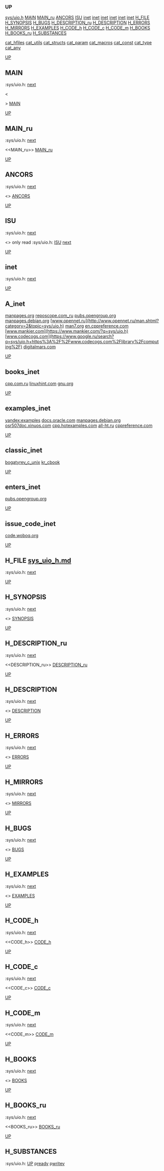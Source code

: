 ### UP
[sys/uio.h](##sys/uio.h)
[MAIN](##MAIN)
[MAIN_ru](##MAIN_ru)
[ANCORS](##ANCORS)
[ISU](##ISU)
[inet](##A_inet)
[inet](##books_inet)
[inet](##examples_inet)
[inet](##classic_inet)
[inet](##enters_inet)
[inet](##issue_code_inet)
[H_FILE](##H_FILE)
[H_SYNOPSIS](##H_SYNOPSIS)
[H_BUGS](##H_BUGS)
[H_DESCRIPTION_ru](##H_DESCRIPTION_ru)
[H_DESCRIPTION](##H_DESCRIPTION)
[H_ERRORS](##H_ERRORS)
[H_MIRRORS](##H_MIRRORS)
[H_EXAMPLES](##H_EXAMPLES)
[H_CODE_h](##H_CODE_h)
[H_CODE_c](##H_CODE_c)
[H_CODE_m](##H_CODE_m)
[H_BOOKS](##H_BOOKS)
[H_BOOKS_ru](##H_BOOKS_ru)
[H_SUBSTANCES](##H_SUBSTANCES)

[cat_hfiles](../cat_hfiles.md)
[cat_utils](../cat_utils.md)
[cat_structs](../cat_structs.md)
[cat_param](../cat_params.md)
[cat_macros](../cat_macross.md)
[cat_const](../cat_consts.md)
[cat_type](../cat_types.md)
[cat_any](../cat_anys.md)

[UP](###UP)
## MAIN
:sys/uio.h:
[next](##MAIN_ru)

<<MAIN>>
[MAIN](../fills/sys_uio_h/MAIN)


[UP](###UP)
## MAIN_ru
:sys/uio.h:
[next](##ANCORS)

<<MAIN_ru>>
[MAIN_ru](../fills/sys_uio_h/MAIN_ru)


[UP](###UP)
## ANCORS
:sys/uio.h:
[next](##ISU)

<<ANCORS>>
[ANCORS](../fills/sys_uio_h/ANCORS)


[UP](###UP)
## ISU
:sys/uio.h:
[next](##H_FILE)

<<ISU>>
only read
:sys/uio.h:
[ISU](../contents)
[next](##inet)


[UP](###UP)
## inet
:sys/uio.h:
[next](##H_FILE)

[UP](###UP)
## A_inet
[manpages.org](https://www.google.ru/search?q=sys/uio.h+site%3Ahttps%3A%2F%2Fmanpages.org)
[reposcope.com_ru](https://www.google.ru/search?q=sys/uio.h+site%3Ahttps%3A%2F%2Freposcope.com%2Fmanpages%2Fru)
[pubs.opengroup.org](https://www.google.com/search?q=sys/uio.h+https%3A%2F%2Fpubs.opengroup.org)
[manpages.debian.org](https://yandex.ru/search/?text=sys/uio.h+site%3Ahttps%3A%2F%2Fmanpages.debian.org%2F)
[www.opennet.ru](http://www.opennet.ru/man.shtml?category=2&topic=sys/uio.h)
[man7.org](https://www.google.ru/search?q=sys/uio.h+site%3Ahttps%3A%2F%2Fman7.org%2Flinux%2Fman-pages)
[en.cppreference.com](https://www.google.com/search?q=sys/uio.h+en.cppreference.com)
[www.mankier.com](https://www.mankier.com/?q=sys/uio.h)
[www.codecogs.com](https://www.google.ru/search?q=sys/uio.h+https%3A%2F%2Fwww.codecogs.com%2Flibrary%2Fcomputing%2F)
[digitalmars.com](https://www.google.ru/search?q=sys/uio.h+https%3A%2F%2Fdigitalmars.com%2Frtl%2F)


[UP](###UP)
## books_inet
[cpp.com.ru](https://yandex.ru/search/?text=sys/uio.h+site%3Ahttps%3A%2F%2Fcpp.com.ru)
[linuxhint.com](https://www.google.ru/search?q=sys/uio.h+site%3Ahttps%3A%2F%2Flinuxhint.com)
[gnu.org](https://www.google.ru/search?q=sys/uio.h+site%3Ahttps%3A%2F%2Fwww.gnu.org%2Fsoftware%2Flibc%2Fmanual)

[UP](###UP)
## examples_inet
[yandex:examples](https://yandex.ru/search/?text=sys/uio.h+example+in+c)
[docs.oracle.com](https://www.google.com/search?q=sys/uio.h+https%3A%2F%2Fdocs.oracle.com)
[manpages.debian.org](https://yandex.ru/search/?text=sys/uio.h+site%3Ahttps%3A%2F%2Fmanpages.debian.org%2F)
[osr507doc.xinuos.com](https://www.google.com/search?q=sys/uio.h+http%3A%2F%2Fosr507doc.xinuos.com%2Fen%2Fman)
[cpp.hotexamples.com](https://cpp.hotexamples.com/examples/-/-/sys/uio.h/cpp-sys/uio.h-function-examples.html)
[all-ht.ru](https://yandex.ru/search/?text=sys/uio.h+site%3Ahttp%3A%2F%2Fall-ht.ru%2Finf%2Fprog%2Fc%2F)
[cppreference.com](https://yandex.ru/search/?text=sys/uio.h+site%3Ahttps%3A%2F%2Fen.cppreference.com%2Fw%2Fc%2F)

[UP](###UP)
## classic_inet
[bogatyrev_c_unix](https://www.google.com/search?q=sys/uio.h+site%3Ahttps%3A%2F%2Fcpp.com.ru%2Fbogatyrev_c_unix)
[kr_cbook](https://www.google.com/search?q=sys/uio.h+site%3Ahttps%3A%2F%2Fcpp.com.ru%2Fkr_cbook)

[UP](###UP)
## enters_inet
[pubs.opengroup.org](https://pubs.opengroup.org/onlinepubs/9699919799/idx/head.html)

[UP](###UP)
## issue_code_inet
[code.woboq.org](https://www.google.com/search?h=&sitesearch=https%3A%2F%2Fcode.woboq.org%2Fuserspace%2Fglibc%2F&q=sys/uio.h)


[UP](###UP)
## H_FILE [sys_uio_h.md](sys_uio_h.md)
:sys/uio.h:
[next](##H_SYNOPSIS)

[UP](###UP)
## H_SYNOPSIS
:sys/uio.h:
[next](##H_DESCRIPTION_ru)

<<SYNOPSIS>>
[SYNOPSIS](../fills/sys_uio_h/SYNOPSIS)


[UP](###UP)
## H_DESCRIPTION_ru
:sys/uio.h:
[next](##H_DESCRIPTION)

<<DESCRIPTION_ru>>
[DESCRIPTION_ru](../fills/sys_uio_h/DESCRIPTION_ru)


[UP](###UP)
## H_DESCRIPTION
:sys/uio.h:
[next](##H_ERRORS)

<<DESCRIPTION>>
[DESCRIPTION](../fills/sys_uio_h/DESCRIPTION)


[UP](###UP)
## H_ERRORS
:sys/uio.h:
[next](##H_MIRRORS)

<<ERRORS>>
[ERRORS](../fills/sys_uio_h/ERRORS)


[UP](###UP)
## H_MIRRORS
:sys/uio.h:
[next](##H_BUGS)

<<MIRRORS>>
[MIRRORS](../fills/sys_uio_h/MIRRORS)


[UP](###UP)
## H_BUGS
:sys/uio.h:
[next](##H_EXAMPLES)

<<BUGS>>
[BUGS](../fills/sys_uio_h/BUGS)


[UP](###UP)
## H_EXAMPLES
:sys/uio.h:
[next](##H_CODE)

<<EXAMPLES>>
[EXAMPLES](../fills/sys_uio_h/EXAMPLES)


[UP](###UP)
## H_CODE_h
:sys/uio.h:
[next](##H_CODE_c)

<<CODE_h>>
[CODE_h](../fills/sys_uio_h/CODE_h)


[UP](###UP)
## H_CODE_c
:sys/uio.h:
[next](##H_CODE_m)

<<CODE_c>>
[CODE_c](../fills/sys_uio_h/CODE_c)


[UP](###UP)
## H_CODE_m
:sys/uio.h:
[next](##H_BOOKS)

<<CODE_m>>
[CODE_m](../fills/sys_uio_h/CODE_m)


[UP](###UP)
## H_BOOKS
:sys/uio.h:
[next](##H_BOOKS_ru)

<<BOOKS>>
[BOOKS](../fills/sys_uio_h/BOOKS)


[UP](###UP)
## H_BOOKS_ru
:sys/uio.h:
[next](##H_SUBSTANCES)

<<BOOKS_ru>>
[BOOKS_ru](../fills/sys_uio_h/BOOKS_ru)


[UP](###UP)
## H_SUBSTANCES
:sys/uio.h:
[UP](###UP)
p[readv](../utils/readv/readv.man)
p[writev](../utils/writev/writev.man)
